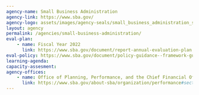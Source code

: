 ```yaml
---
agency-name: Small Business Administration
agency-link: https://www.sba.gov/
agency-logo: assets/images/agency-seals/small_business_administration_seal.png
layout: agency
permalink: /agencies/small-business-administration/
eval-plan:
    - name: Fiscal Year 2022
      link: https://www.sba.gov/document/report-annual-evaluation-plan
eval-policy: https://www.sba.gov/document/policy-guidance--framework-guidelines-program-evaluation-us-small-business-administration
learning-agenda:
capacity-assesment:
agency-offices:
    - name: Office of Planning, Performance, and the Chief Financial Officer
      link: https://www.sba.gov/about-sba/organization/performance#section-header-6
---
```


